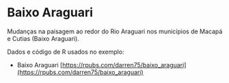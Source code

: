 # Baixo Araguari
Mudanças na paisagem ao redor do Rio Araguari nos municípios de Macapá e Cutias (Baixo Araguari).

Dados e código de R usados no exemplo:  

 * Baixo Araguari [https://rpubs.com/darren75/baixo_araguari](https://rpubs.com/darren75/baixo_araguari)